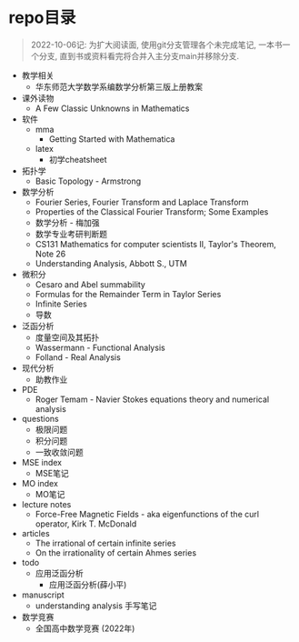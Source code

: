 # repo目录

> 2022-10-06记: 为扩大阅读面, 使用git分支管理各个未完成笔记, 一本书一个分支, 直到书或资料看完将合并入主分支main并移除分支.

- 教学相关
  - 华东师范大学数学系编数学分析第三版上册教案
- 课外读物
  - A Few Classic Unknowns in Mathematics
- 软件
  - mma
    - Getting Started with Mathematica
  - latex
    - 初学cheatsheet
- 拓扑学
  - Basic Topology - Armstrong
- 数学分析
  - Fourier Series, Fourier Transform and Laplace Transform
  - Properties of the Classical Fourier Transform; Some Examples
  - 数学分析 - 梅加强
  - 数学专业考研判断题
  - CS131 Mathematics for computer scientists II, Taylor's Theorem, Note 26
  - Understanding Analysis, Abbott S., UTM
- 微积分
  - Cesaro and Abel summability
  - Formulas for the Remainder Term in Taylor Series
  - Infinite Series
  - 导数
- 泛函分析
  - 度量空间及其拓扑
  - Wassermann - Functional Analysis
  - Folland - Real Analysis
- 现代分析
  - 助教作业
- PDE
  - Roger Temam - Navier Stokes equations theory and numerical analysis
- questions
  - 极限问题
  - 积分问题
  - 一致收敛问题
- MSE index
  - MSE笔记
- MO index
  - MO笔记
- lecture notes
  - Force-Free Magnetic Fields - aka eigenfunctions of the curl operator, Kirk T. McDonald
- articles
  - The irrational of certain infinite series
  - On the irrationality of certain Ahmes series
- todo
  - 应用泛函分析
    - 应用泛函分析(薛小平)
- manuscript
  - understanding analysis 手写笔记
- 数学竞赛
  - 全国高中数学竞赛 (2022年)
